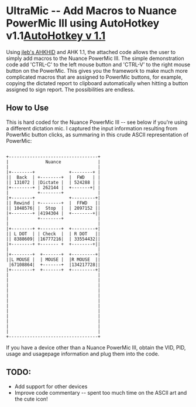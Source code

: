 

# UltraMic -- Add Macros to Nuance PowerMic III using AutoHotkey v1.1[AutoHotkey v 1.1](https://www.autohotkey.com/)

Using [jleb's AHKHID](https://github.com/jleb/AHKHID) and AHK 1.1, the attached code allows the user to simply add macros to the Nuance PowerMic III. The simple demonstration code add 'CTRL-C' to the left mouse button and 'CTRL-V' to the right mouse button on the PowerMic. This gives you the framework to make much more complicated macros that are assigned to PowerMic buttons, for example, copying the dictated report to clipboard automatically when hitting a button assigned to sign report. The possibilities are endless.

## How to Use

This is hard coded for the Nuance PowerMic III -- see below if you're using a different dictation mic. I captured the input information resulting from PowerMic button clicks, as summaring in this crude ASCII representation of PowerMic:

```

+----------------------------------+
|              Nuance              |
|                                  |
|+--------+             +--------+ |
||  Back  | +--------+  |  FWD   | |
|| 131072 | |Dictate |  | 524288 | |
|+--------+ | 262144 |  +-------+| |
|           +--------+             |
|+--------+             +---------+|
|| Rewind | +--------+  |  FFWD   ||
|| 1048576| |  Stop  |  | 2097152 ||
|+--------+ |4194304 |  +--------+||
|           +--------+             |
|                                  |
|+--------+ +--------+  +---------+|
|| L DOT  | | Check  |  | R DOT   ||
|| 8388609| |16777216|  | 33554432||
|+--------+ +------- +  +--------+||
|                                  |
|+--------+  +-------+  +---------+|
||L MOUSE |  | MOUSE |  |R MOUSE  ||
 |67108864|  +-------+  |134217728||
|+--------+  +-------+  +---------+|
|                                  |
|                                  |
|                                  |
|                                  |
|                                  |
|                                  |
|                                  |
|                                  |
|                                  |
|                                  |
|                                  |
|                                  |
+----------------------------------+

```

If you have a device other than a Nuance PowerMic III, obtain the VID, PID, usage and usagepage information and plug them into the code. 

## TODO:

* Add support for other devices
* Improve code commentary -- spent too much time on the ASCII art and the cute icon!
